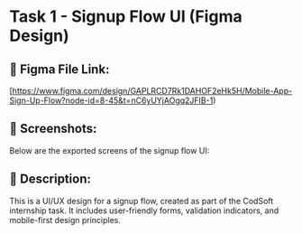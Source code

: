 # Task 1 - Signup Flow UI (Figma Design)

## 🔗 Figma File Link:
[https://www.figma.com/design/GAPLRCD7Rk1DAHOF2eHk5H/Mobile-App-Sign-Up-Flow?node-id=8-45&t=nC6yUYjAOgq2JFIB-1)

## 📸 Screenshots:
Below are the exported screens of the signup flow UI:

## 📄 Description:
This is a UI/UX design for a signup flow, created as part of the CodSoft internship task. It includes user-friendly forms, validation indicators, and mobile-first design principles.
